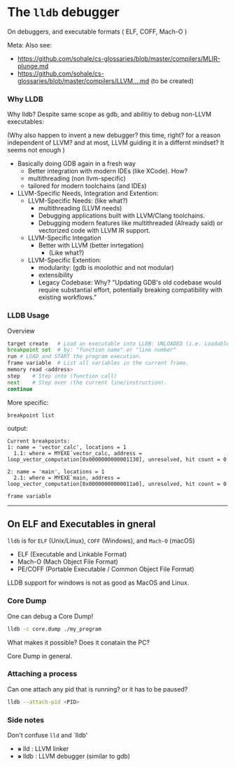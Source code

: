 # The `lldb` debugger
On debuggers, and executable formats ( ELF, COFF, Mach-O )

Meta:
Also see:
* https://github.com/sohale/cs-glossaries/blob/master/compilers/MLIR-plunge.md
* https://github.com/sohale/cs-glossaries/blob/master/compilers/LLVM....md (to be created)

### Why LLDB
Why lldb? Despite same scope as gdb, and abilitiy to debug non-LLVM executables:

(Why also happen to invent a new debugger? this time, right? for a reason independent of LLVM? and at most, LLVM guiding it in a differnt mindset? It seems not enough )

* Basically doing GDB again in a fresh way
   * Better integration with modern IDEs (like XCode). How?
   * multithreading (non llvm-specific)
   * tailored for modern toolchains (and IDEs)
* LLVM-Specific Needs, Integration and Extention:
   * LLVM-Specific Needs: (like what?)
      * multithreading (LLVM needs)
      * Debugging applications built with LLVM/Clang toolchains.
      * Debugging modern features like multithreaded (Already said) or vectorized code with LLVM IR support.
   * LLVM-Specific Integation
      * Better with LLVM (better inrtegation)
         * (Like what?)
   * LLVM-Specific Extention:
      * modularity: (gdb is moolothic and not modular)
      * extensibility
      * Legacy Codebase: Why? "Updating GDB's old codebase would require substantial effort, potentially breaking compatibility with existing workflows."

### LLDB Usage
Overview
```python
target create	# Load an executable into LLDB: UNLOADED (i.e. Loadable)
breakpoint set	# by: "function name" or "line number"
run	# LOAD and START the program execution.
frame variable	# List all variables in the current frame.
memory read <address>
step	# Step into (function call)
next	# Step over (the current line/instruction).
continue
```

More specific:
```
breakpoint list
```
output:
```
Current breakpoints:
1: name = 'vector_calc', locations = 1
  1.1: where = MYEXE`vector_calc, address = loop_vector_computation[0x0000000000001130], unresolved, hit count = 0

2: name = 'main', locations = 1
  2.1: where = MYEXE`main, address = loop_vector_computation[0x00000000000011a0], unresolved, hit count = 0
```

```
frame variable
```

------

## On ELF and Executables in gneral
`lldb` is for `ELF` (Unix/Linux), `COFF` (Windows), and `Mach-O` (macOS)

* ELF (Executable and Linkable Format)
* Mach-O (Mach Object File Format)
* PE/COFF (Portable Executable / Common Object File Format)

LLDB support for windows is not as good as MacOS and Linux.


### Core Dump
One can debug a Core Dump!
```bash
lldb -c core.dump ./my_program
```
What makes it possible? Does it conatain the PC?

Core Dump in general.

### Attaching a process
Can one attach any pid that is running? or it has to be paused?
```bash
lldb --attach-pid <PID>
```
### Side notes

Don't confuse `lld` and `lldb'
* ⁍ lld : LLVM linker 
* ⁍ lldb : LLVM debugger (similar to gdb)
